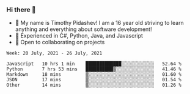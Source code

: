 ### Hi there 👋
- :adult: My name is Timothy Pidashev! I am a 16 year old striving to learn anything and everything about software development!
- :evergreen_tree: Experienced in C#, Python, Java, and Javascript
- 👯 Open to collaborating on projects

<!--START_SECTION:waka-->
```text
Week: 20 July, 2021 - 26 July, 2021

JavaScript   10 hrs 1 min    █████████████░░░░░░░░░░░░   52.64 % 
Python       7 hrs 53 mins   ██████████▒░░░░░░░░░░░░░░   41.46 % 
Markdown     18 mins         ▒░░░░░░░░░░░░░░░░░░░░░░░░   01.60 % 
JSON         17 mins         ▒░░░░░░░░░░░░░░░░░░░░░░░░   01.54 % 
Other        14 mins         ▒░░░░░░░░░░░░░░░░░░░░░░░░   01.26 % 
```
<!--END_SECTION:waka-->
